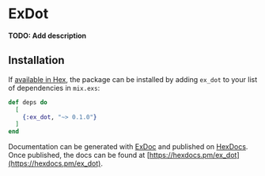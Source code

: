 # ExDot

**TODO: Add description**

## Installation

If [available in Hex](https://hex.pm/docs/publish), the package can be installed
by adding `ex_dot` to your list of dependencies in `mix.exs`:

```elixir
def deps do
  [
    {:ex_dot, "~> 0.1.0"}
  ]
end
```

Documentation can be generated with [ExDoc](https://github.com/elixir-lang/ex_doc)
and published on [HexDocs](https://hexdocs.pm). Once published, the docs can
be found at [https://hexdocs.pm/ex_dot](https://hexdocs.pm/ex_dot).

